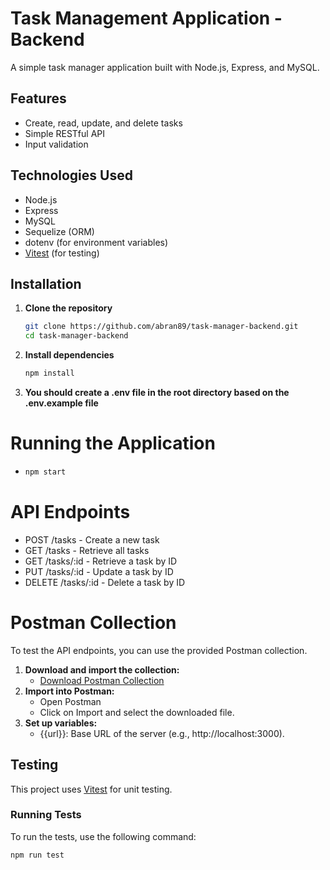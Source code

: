 # Task Management Application - Backend
A simple task manager application built with Node.js, Express, and MySQL.

## Features
- Create, read, update, and delete tasks
- Simple RESTful API
- Input validation

## Technologies Used
- Node.js
- Express
- MySQL
- Sequelize (ORM)
- dotenv (for environment variables)
- [Vitest](https://vitest.dev/) (for testing)

## Installation

1. **Clone the repository**
   ```bash
   git clone https://github.com/abran89/task-manager-backend.git
   cd task-manager-backend
   ```
2. **Install dependencies**
    ```bash
    npm install
    ```
3. **You should create a .env file in the root directory based on the .env.example file**

# Running the Application

-
    ```bash
    npm start
    ```

# API Endpoints
- POST /tasks - Create a new task
- GET /tasks - Retrieve all tasks
- GET /tasks/:id - Retrieve a task by ID
- PUT /tasks/:id - Update a task by ID
- DELETE /tasks/:id - Delete a task by ID

# Postman Collection
To test the API endpoints, you can use the provided Postman collection.
1. **Download and import the collection:**
   - [Download Postman Collection](./postman_collection.json)
3. **Import into Postman:**
   - Open Postman
   - Click on Import and select the downloaded file.
4. **Set up variables:**
   - {{url}}: Base URL of the server (e.g., http://localhost:3000).
  
## Testing

This project uses [Vitest](https://vitest.dev/) for unit testing.

### Running Tests

To run the tests, use the following command:

```bash
npm run test
```
